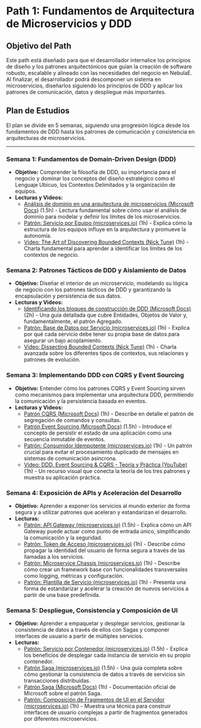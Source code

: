 # Path 1: Fundamentos de Arquitectura de Microservicios y DDD

## Objetivo del Path

Este path está diseñado para que el desarrollador internalice los principios de diseño y los patrones arquitectónicos que guían la creación de software robusto, escalable y alineado con las necesidades del negocio en NebulaE. Al finalizar, el desarrollador podrá descomponer un sistema en microservicios, diseñarlos siguiendo los principios de DDD y aplicar los patrones de comunicación, datos y despliegue más importantes.

## Plan de Estudios

El plan se divide en 5 semanas, siguiendo una progresión lógica desde los fundamentos de DDD hasta los patrones de comunicación y consistencia en arquitecturas de microservicios.

---

### Semana 1: Fundamentos de Domain-Driven Design (DDD)

*   **Objetivo:** Comprender la filosofía de DDD, su importancia para el negocio y dominar los conceptos del diseño estratégico como el Lenguaje Ubicuo, los Contextos Delimitados y la organización de equipos.
*   **Lecturas y Videos:**
    *   [Análisis de dominio en una arquitectura de microservicios (Microsoft Docs)](https://learn.microsoft.com/es-es/azure/architecture/microservices/model/domain-analysis) (1.5h) - Lectura fundamental sobre cómo usar el análisis de dominio para modelar y definir los límites de los microservicios.
    *   [Patrón: Servicio por Equipo (microservices.io)](https://microservices.io/patterns/decomposition/service-per-team.html) (1h) - Explica cómo la estructura de los equipos influye en la arquitectura y promueve la autonomía.
    *   [Video: The Art of Discovering Bounded Contexts (Nick Tune)](https://www.youtube.com/watch?v=ez9GWESKG4I) (1h) - Charla fundamental para aprender a identificar los límites de los contextos de negocio.

### Semana 2: Patrones Tácticos de DDD y Aislamiento de Datos

*   **Objetivo:** Diseñar el interior de un microservicio, modelando su lógica de negocio con los patrones tácticos de DDD y garantizando la encapsulación y persistencia de sus datos.
*   **Lecturas y Videos:**
    *   [Identificando los bloques de construcción de DDD (Microsoft Docs)](https://docs.microsoft.com/es-es/dotnet/architecture/microservices/microservice-ddd-cqrs-patterns/microservice-domain-model) (2h) - Una guía detallada que cubre Entidades, Objetos de Valor y, fundamentalmente, el patrón Agregado.
    *   [Patrón: Base de Datos por Servicio (microservices.io)](https://microservices.io/patterns/data/database-per-service.html) (1h) - Explica por qué cada servicio debe tener su propia base de datos para asegurar un bajo acoplamiento.
    *   [Video: Dissecting Bounded Contexts (Nick Tune)](https://www.youtube.com/watch?v=zkRfDw0N4W8) (1h) - Charla avanzada sobre los diferentes tipos de contextos, sus relaciones y patrones de evolución.

### Semana 3: Implementando DDD con CQRS y Event Sourcing

*   **Objetivo:** Entender cómo los patrones CQRS y Event Sourcing sirven como mecanismos para implementar una arquitectura DDD, permitiendo la comunicación y la persistencia basada en eventos.
*   **Lecturas y Videos:**
    *   [Patrón CQRS (Microsoft Docs)](https://learn.microsoft.com/es-es/azure/architecture/patterns/cqrs) (1h) - Describe en detalle el patrón de segregación de comandos y consultas.
    *   [Patrón Event Sourcing (Microsoft Docs)](https://learn.microsoft.com/es-es/azure/architecture/patterns/event-sourcing) (1.5h) - Introduce el concepto de persistir el estado de una aplicación como una secuencia inmutable de eventos.
    *   [Patrón: Consumidor Idempotente (microservices.io)](https://microservices.io/patterns/communication-style/idempotent-consumer.html) (1h) - Un patrón crucial para evitar el procesamiento duplicado de mensajes en sistemas de comunicación asíncrona.
    *   [Video: DDD, Event Sourcing & CQRS - Teoría y Práctica (YouTube)](https://www.youtube.com/watch?v=rolfJR9ERxo) (1h) - Un recurso visual que conecta la teoría de los tres patrones y muestra su aplicación práctica.

### Semana 4: Exposición de APIs y Aceleración del Desarrollo

*   **Objetivo:** Aprender a exponer los servicios al mundo exterior de forma segura y a utilizar patrones que aceleran y estandarizan el desarrollo.
*   **Lecturas:**
    *   [Patrón: API Gateway (microservices.io)](https://microservices.io/patterns/apigateway.html) (1.5h) - Explica cómo un API Gateway puede actuar como punto de entrada único, simplificando la comunicación y la seguridad.
    *   [Patrón: Token de Acceso (microservices.io)](https://microservices.io/patterns/security/access-token.html) (1h) - Describe cómo propagar la identidad del usuario de forma segura a través de las llamadas a los servicios.
    *   [Patrón: Microservice Chassis (microservices.io)](https://microservices.io/patterns/microservice-chassis.html) (1h) - Describe cómo crear un framework base con funcionalidades transversales como logging, métricas y configuración.
    *   [Patrón: Plantilla de Servicio (microservices.io)](https://microservices.io/patterns/service-template.html) (1h) - Presenta una forma de estandarizar y acelerar la creación de nuevos servicios a partir de una base predefinida.

### Semana 5: Despliegue, Consistencia y Composición de UI

*   **Objetivo:** Aprender a empaquetar y desplegar servicios, gestionar la consistencia de datos a través de ellos con Sagas y componer interfaces de usuario a partir de múltiples servicios.
*   **Lecturas:**
    *   [Patrón: Servicio por Contenedor (microservices.io)](https://microservices.io/patterns/deployment/service-per-container.html) (1.5h) - Explica los beneficios de desplegar cada instancia de servicio en su propio contenedor.
    *   [Patrón Saga (microservices.io)](https://microservices.io/patterns/data/saga.html) (1.5h) - Una guía completa sobre cómo gestionar la consistencia de datos a través de servicios sin transacciones distribuidas.
    *   [Patrón Saga (Microsoft Docs)](https://learn.microsoft.com/es-es/azure/architecture/patterns/saga) (1h) - Documentación oficial de Microsoft sobre el patrón Saga.
    *   [Patrón: Composición de Fragmentos de UI en el Servidor (microservices.io)](https://microservices.io/patterns/ui/server-side-page-fragment-composition.html) (1h) - Muestra una técnica para construir interfaces de usuario complejas a partir de fragmentos generados por diferentes microservicios.